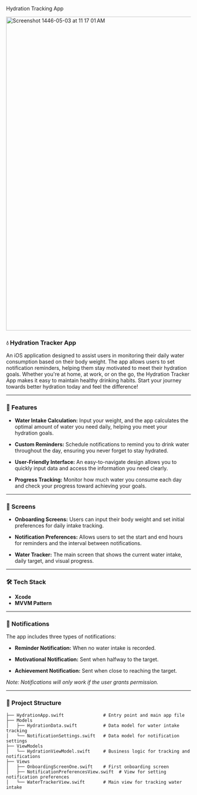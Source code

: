 Hydration Tracking App

<img width="854" alt="Screenshot 1446-05-03 at 11 17 01 AM" src="https://github.com/user-attachments/assets/2c6db8c0-e28e-470a-9163-89da3cd31dd2">


### 💧 Hydration Tracker App

An iOS application designed to assist users in monitoring their daily water consumption based on their body weight. The app allows users to set notification reminders, helping them stay motivated to meet their hydration goals. Whether you're at home, at work, or on the go, the Hydration Tracker App makes it easy to maintain healthy drinking habits. Start your journey towards better hydration today and feel the difference!

---

### 🚀 Features

- **Water Intake Calculation:** Input your weight, and the app calculates the optimal amount of water you need daily, helping you meet your hydration goals.
  
- **Custom Reminders:** Schedule notifications to remind you to drink water throughout the day, ensuring you never forget to stay hydrated.

- **User-Friendly Interface:** An easy-to-navigate design allows you to quickly input data and access the information you need clearly.

- **Progress Tracking:** Monitor how much water you consume each day and check your progress toward achieving your goals.

---

### 📱 Screens

- **Onboarding Screens:** Users can input their body weight and set initial preferences for daily intake tracking.
  
- **Notification Preferences:** Allows users to set the start and end hours for reminders and the interval between notifications.
  
- **Water Tracker:** The main screen that shows the current water intake, daily target, and visual progress.

---

### 🛠️ Tech Stack

- **Xcode**
- **MVVM Pattern**

---

### 🔔 Notifications

The app includes three types of notifications:

- **Reminder Notification:** When no water intake is recorded.
  
- **Motivational Notification:** Sent when halfway to the target.
  
- **Achievement Notification:** Sent when close to reaching the target.

*Note: Notifications will only work if the user grants permission.*

---

### 📂 Project Structure

```
├── HydrationApp.swift               # Entry point and main app file
├── Models
│   ├── HydrationData.swift          # Data model for water intake tracking
│   └── NotificationSettings.swift   # Data model for notification settings
├── ViewModels
│   └── HydrationViewModel.swift     # Business logic for tracking and notifications
├── Views
│   ├── OnboardingScreenOne.swift    # First onboarding screen
│   ├── NotificationPreferencesView.swift  # View for setting notification preferences
│   └── WaterTrackerView.swift       # Main view for tracking water intake
```

